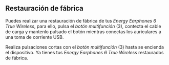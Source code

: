 ## Restauración de fábrica

Puedes realizar una restauración de fábrica de tus *Energy Earphones 6 True Wireless*, para ello, pulsa el *botón multifunción* (3), contecta el cable de carga y mantenlo pulsado el botón mientras conectas los auriculares a una toma de corriente USB.

Realiza pulsaciones cortas con el *botón multifunción* (3) hasta se encienda el dispositivo. Ya tienes tus *Energy Earphones 6 True Wireless* restaurados de fábrica.
